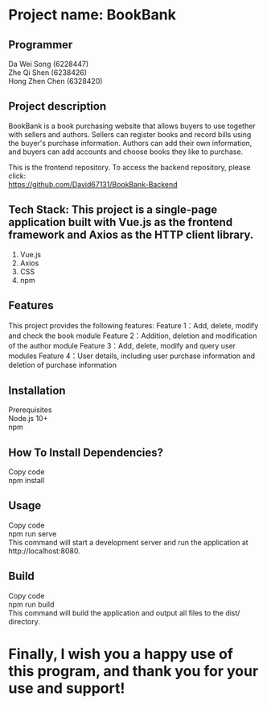 # Project name: BookBank

## Programmer  
Da Wei Song (6228447)        
Zhe Qi Shen (6238426)  
Hong Zhen Chen (6328420)  
 
## Project description  
BookBank is a book purchasing website that allows buyers to use together with sellers and authors. Sellers can register books and record bills using the buyer's purchase information. Authors can add their own information, and buyers can add accounts and choose books they like to purchase.  

This is the frontend repository. To access the backend repository, please click:  
https://github.com/David67131/BookBank-Backend

## Tech Stack: This project is a single-page application built with Vue.js as the frontend framework and Axios as the HTTP client library.
1.  Vue.js   
2.  Axios  
3.  CSS  
4.  npm  

## Features
This project provides the following features:
Feature 1：Add, delete, modify and check the book module
Feature 2：Addition, deletion and modification of the author module
Feature 3：Add, delete, modify and query user modules
Feature 4：User details, including user purchase information and deletion of purchase information

## Installation
Prerequisites  
Node.js 10+  
npm  

## How To Install Dependencies?
Copy code  
npm install  


## Usage
Copy code  
npm run serve  
This command will start a development server and run the application at http://localhost:8080.  

## Build
Copy code  
npm run build  
This command will build the application and output all files to the dist/ directory.  

# Finally, I wish you a happy use of this program, and thank you for your use and support!
